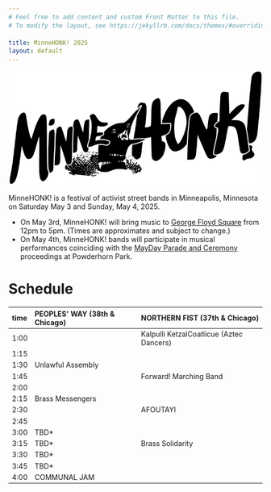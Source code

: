```yaml
---
# Feel free to add content and custom Front Matter to this file.
# To modify the layout, see https://jekyllrb.com/docs/themes/#overriding-theme-defaults

title: MinneHONK! 2025
layout: default
---
```


![MinneHONK Banner](minnehonk.png)

MinneHONK! is a festival of activist street bands in Minneapolis, Minnesota on Saturday May 3 and Sunday, May 4, 2025.

* On May 3rd, MinneHONK! will bring music to [George Floyd Square](https://www.openstreetmap.org/?#map=19/44.934158/-93.262500) from 12pm to 5pm. (Times are approximates and subject to change.)
* On May 4th, MinneHONK! bands will participate in musical performances coinciding with the [MayDay Parade and Ceremony](https://www.maydaympls.org) proceedings at Powderhorn Park.

# Schedule

| time   | PEOPLES’ WAY (38th & Chicago)   | NORTHERN FIST (37th & Chicago)           |
|:-------|:--------------------------------|:-----------------------------------------|
| 1:00   |                                 | Kalpulli KetzalCoatlicue (Aztec Dancers) |
| 1:15   |                                 |                                          |
| 1:30   | Unlawful Assembly               |                                          |
| 1:45   |                                 | Forward! Marching Band                   |
| 2:00   |                                 |                                          |
| 2:15   | Brass Messengers                |                                          |
| 2:30   |                                 | AFOUTAYI                                 |
| 2:45   |                                 |                                          |
| 3:00   | TBD*                            |                                          |
| 3:15   | TBD*                            | Brass Solidarity                         |
| 3:30   | TBD*                            |                                          |
| 3:45   | TBD*                            |                                          |
| 4:00   | COMMUNAL JAM                    |                                          |
